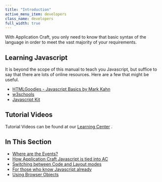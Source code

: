 ```yaml
---
title: "Introduction"
active_menu_item: developers
class_name: developers
full_width: true
---
```



With Application Craft, you only need to know that basic syntax of the language in order to meet the vast majority of your requirements.

## Learning Javascript

It is beyond the scope of this manual to teach you Javascript, but suffice to say that there are lots of online resources. Here are a few that might be useful.

 - [HTMLGoodies - Javascript Basics by Mark Kahn](http://www.htmlgoodies.com/primers/jsp/)
 - [w3schools](http://www.w3schools.com/web/web_javascript.asp)
 - [Javascript Kit](http://www.javascriptkit.com)

## Tutorial Videos

Tutorial Videos can be found at our [Learning Center](http://www.applicationcraft.com/learning-center#Coding) .

## In This Section

 - [Where are the Events?](/developers/documentation/scripting-apis/client-scripting-overview/scripting-with-javascript/introduction/where-are-the-events)
 - [How Application Craft Javascript is tied into AC](/developers/documentation/scripting-apis/client-scripting-overview/scripting-with-javascript/introduction/how-swirl-javascript-is-tied-i)
 - [Switching between Code and Layout modes](/developers/documentation/scripting-apis/client-scripting-overview/scripting-with-javascript/introduction/switching-between-code-and-lay)
 - [For those who know Javascript already](/developers/documentation/scripting-apis/client-scripting-overview/scripting-with-javascript/introduction/for-those-who-know-javascript)
 - [Using Browser Objects](/developers/documentation/scripting-apis/client-scripting-overview/scripting-with-javascript/introduction/using-borwser-objects)
